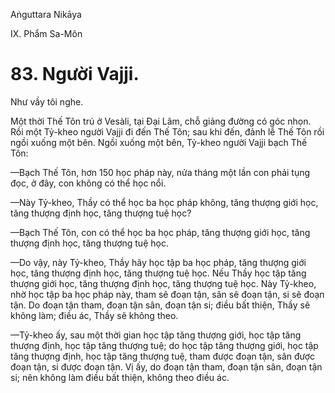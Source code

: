 Aṅguttara Nikāya

IX. Phẩm Sa-Môn

# 83. Người Vajji.

Như vầy tôi nghe.

Một thời Thế Tôn trú ở Vesàli, tại Ðại Lâm, chỗ giảng đường có góc nhọn. Rồi một Tỷ-kheo người Vajji đi đến Thế Tôn; sau khi đến, đảnh lễ Thế Tôn rồi ngồi xuống một bên. Ngồi xuống một bên, Tỷ-kheo người Vajji bạch Thế Tôn:

—Bạch Thế Tôn, hơn 150 học pháp này, nửa tháng một lần con phải tụng đọc, ở đây, con không có thể học nổi.

—Này Tỷ-kheo, Thầy có thể học ba học pháp không, tăng thượng giới học, tăng thượng định học, tăng thượng tuệ học?

—Bạch Thế Tôn, con có thể học ba học pháp, tăng thượng giới học, tăng thượng định học, tăng thượng tuệ học.

—Do vậy, này Tỷ-kheo, Thầy hãy học tập ba học pháp, tăng thượng giới học, tăng thượng định học, tăng thượng tuệ học. Nếu Thầy học tập tăng thượng giới học, tăng thượng định học, tăng thượng tuệ học. Này Tỷ-kheo, nhờ học tập ba học pháp này, tham sẽ đoạn tận, sân sẽ đoạn tận, si sẽ đoạn tận. Do đoạn tận tham, đoạn tận sân, đoạn tận si; điều bất thiện, Thầy sẽ không làm; điều ác, Thầy sẽ không theo.

—Tỷ-kheo ấy, sau một thời gian học tập tăng thượng giới, học tập tăng thượng định, học tập tăng thượng tuệ; do học tập tăng thượng giới, học tập tăng thượng định, học tập tăng thượng tuệ, tham được đoạn tận, sân được đoạn tận, si được đoạn tận. Vị ấy, do đoạn tận tham, đoạn tận sân, đoạn tận si; nên không làm điều bất thiện, không theo điều ác.

